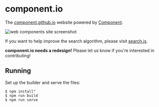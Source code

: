 # component.io

  The [component.github.io](http://component.github.io) website powered by [Component](https://github.com/componentjs/component).

  ![web components site screenshot](http://f.cl.ly/items/410J2r0Y1Q0m3q01182y/site.png)

  If you want to help improve the search algorithm, please visit [search.js](https://github.com/component/search.js).

  __component.io needs a redesign!__ Please let us know if you're interested in contributing!

## Running

  Set up the builder and serve the files:

```
$ npm install"
$ npm run build
$ npm run serve
```